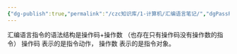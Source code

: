 ```yaml
---
{"dg-publish":true,"permalink":"/czc知识库/1-计算机/汇编语言笔记/","dgPassFrontmatter":true,"created":"2024-06-18T17:45:20.981+08:00","updated":"2024-12-08T12:27:33.570+08:00"}
---
```



汇编语言指令的语法结构是操作码+操作数 （也存在只有操作码没有操作数的指令） 操作码 表示的是指令动作， 操作数 表示的是指令对象。
